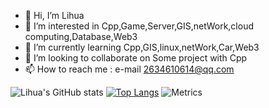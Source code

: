 - 👋 Hi, I’m Lihua
- 👀 I’m interested in Cpp,Game,Server,GIS,netWork,cloud computing,Database,Web3
- 🌱 I’m currently learning Cpp,GIS,linux,netWork,Car,Web3
- 💞️ I’m looking to collaborate on Some project with Cpp
- 📫 How to reach me : e-mail 2634610614@qq.com
<!---
OS-Lihua/OS-Lihua is a ✨ special ✨ repository because its `README.md` (this file) appears on your GitHub profile.
You can click the Preview link to take a look at your changes.
--->
![Lihua's GitHub stats](https://github-readme-stats.vercel.app/api?username=OS-Lihua&count_private=true&show_icons=true&theme=radical)
[![Top Langs](https://github-readme-stats.vercel.app/api/top-langs/?username=OS-Lihua&layout=compact)](https://github.com/anuraghazra/github-readme-stats)
![Metrics](https://metrics.lecoq.io/OS-Lihua?template=classic&base=header%2C%20activity%2C%20community%2C%20repositories%2C%20metadata&base.indepth=false&base.hireable=false&base.skip=false&config.timezone=Asia%2FShanghai)